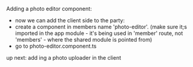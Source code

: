 Adding a photo editor component:
* now we can add the client side to the party:
* create a component in members name 'photo-editor'. (make sure it;s imported in the app module - it's being used in 'member' route, not 'members' - where the shared module is pointed from)
* go to photo-editor.component.ts

up next: add ing a photo uploader in the client